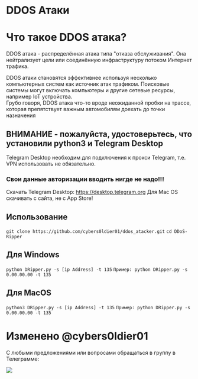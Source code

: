 # DDOS Атаки

# Что такое DDOS атака?
DDOS атака - распределённая атака типа "отказа обслуживания". Она нейтрализует цели или соединённую инфраструктуру потоком Интернет трафика.

DDOS атаки становятся эффективнее используя несколько компьютерных систем как источник атак трафиком. Поисковые системы могут включать компьютеры и другие сетевые ресурсы, например IoT устройства.  
Грубо говоря, DDOS атака что-то вроде неожиданной пробки на трассе, которая препятствует важным автомобилям доехать до точки назначения

## ВНИМАНИЕ - пожалуйста, удостоверьтесь, что установили python3 и Telegram Desktop
Telegram Desktop необходим для подключения к прокси Telegram, т.е. VPN использовать не обязательно. 
### Свои данные авторизации вводить нигде не надо!!!

Cкачать Telegram Desktop: https://desktop.telegram.org
Для Mac OS скачивать с сайта, не с App Store!

## Использование
`git clone https://github.com/cybers0ldier01/ddos_atacker.git`
`cd DDoS-Ripper`

## Для Windows
`python DRipper.py -s [ip Address] -t 135`
`Пример: python DRipper.py -s 0.00.00.00 -t 135`

## Для MacOS
`python3 DRipper.py -s [ip Address] -t 135`
`Пример: python DRipper.py -s 0.00.00.00 -t 135`

# Изменено @cybers0ldier01

С любыми предложениями или вопросами обращаться в группу в Телеграмме:

<a href="https://t.me/hackingPatriots"><img src="https://img.shields.io/badge/Telegram-Group%20Telegram%20Join-blue.svg?logo=telegram"></a>

